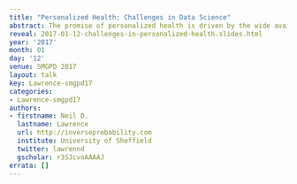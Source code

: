 ```yaml
---
title: "Personalized Health: Challenges in Data Science"
abstract: The promise of personalized health is driven by the wide availability of data, but we don't need to talk so much about where we want to be, rather how we should get there. What are the challenges that need to be bridged technologically to unlock the potential in the much greater availability of data we now have? In this talk we'll consider three challenges of data science in the context of personalized health, the three challenges each need to be bridged to bring the era of true precision, or personalized, medicine within the reach of an affordable health care service. 
reveal: 2017-01-12-challenges-in-personalized-health.slides.html
year: '2017'
month: 01
day: '12'
venue: SMGPD 2017
layout: talk
key: Lawrence-smgpd17
categories:
- Lawrence-smgpd17
authors:
- firstname: Neil D.
  lastname: Lawrence
  url: http://inverseprobability.com
  institute: University of Sheffield
  twitter: lawrennd
  gscholar: r3SJcvoAAAAJ
errata: []
---
```

